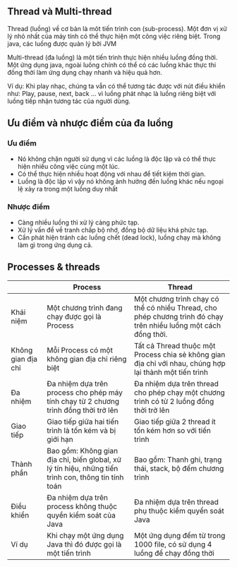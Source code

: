 ## Thread và Multi-thread
Thread (luồng) về cơ bản là môt tiến trình con (sub-process). Một đơn vị xử lý nhỏ nhất của máy tính có thể thực hiện một công việc riêng biệt. Trong java, các luồng được quản lý bởi JVM  

Multi-thread (đa luồng) là một tiến trình thực hiện nhiều luồng đồng thời. Một ứng dụng java, ngoài luông chính có thể có các luồng khác thực thi đồng thời làm ứng dụng chạy nhanh và hiệu quả hơn.  

Ví dụ: Khi play nhạc, chúng ta vẫn có thể tương tác được với nút điều khiển như: Play, pause, next, back … vì luồng phát nhạc là luồng riêng biệt với luồng tiếp nhận tương tác của người dùng.  

## Ưu điểm và nhược điểm của đa luồng
### Ưu điểm  
- Nó không chặn người sử dụng vì các luồng là độc lập và có thể thực hiện nhiều công việc cùng một lúc.  
- Có thể thực hiện nhiều hoạt động với nhau để tiết kiệm thời gian.  
- Luồng là độc lập vì vậy nó không ảnh hưởng đến luồng khác nếu ngoại lệ xảy ra trong một luồng duy nhất  

### Nhược điểm
- Càng nhiều luồng thì xử lý càng phức tạp.
- Xử lý vấn đề về tranh chấp bộ nhớ, đồng bộ dữ liệu khá phức tạp.
- Cần phát hiện tránh các luồng chết (dead lock), luồng chạy mà không làm gì trong ứng dụng cả.


## Processes & threads
| | Process | Thread | 
| --- | --- | --- | 
|Khái niệm | Một chương trình đang chạy được gọi là Process | Một chương trình chạy có thể có nhiều Thread, cho phép chương trình đó chạy trên nhiều luồng một cách đồng thời. |  
| Không gian địa chỉ | Mỗi Process có một không gian địa chỉ riêng biệt | Tất cả Thread thuộc một Process chia sẻ không gian địa chỉ với nhau, chúng hợp lại thành một tiến trình | 
| Đa nhiệm | Đa nhiệm dựa trên process cho phép máy tính chạy từ 2 chương trình đồng thời trở lên | Đa nhiệm dựa trên thread cho phép chạy một chương trình có từ 2 luồng đồng thời trở lên | 
| Giao tiếp | Giao tiếp giữa hai tiến trình là tốn kém và bị giới hạn | Giao tiếp giữa 2 thread ít tốn kém hơn so với tiến trình | 
| Thành phần | Bao gồm: Không gian địa chỉ, biến global, xử lý tín hiệu, những tiến trình con, thông tin tính toán | Bao gồm: Thanh ghi, trạng thái, stack, bộ đếm chương trình | 
| Điều khiển | Đa nhiệm dựa trên process không thuộc quyền kiểm soát của Java | Đa nhiệm dựa trên thread phụ thuộc kiềm quyển soát Java | 
| Ví dụ | Khi chạy một ứng dụng Java thì đó được gọi là một tiến trình | Một ứng dụng đếm từ trong 1000 file, có sử dụng 4 luồng để chạy đồng thời |